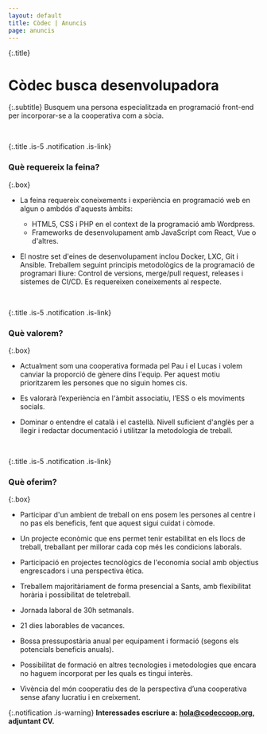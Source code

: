 ```yaml
---
layout: default
title: Còdec | Anuncis
page: anuncis
---
```

<link rel="stylesheet" href="{{ base.url }}/assets/css/pages/anuncis.css" />

{:.title}
# Còdec busca desenvolupadora

{:.subtitle}
Busquem una persona especialitzada en programació front-end per incorporar-se a la cooperativa com a sòcia.

<br />

{:.title .is-5 .notification .is-link}
### Què requereix la feina?

{:.box}
* La feina requereix coneixements i experiència en programació web en algun o ambdós d'aquests àmbits:
	
	* HTML5, CSS i PHP en el context de la programació amb Wordpress.
	* Frameworks de desenvolupament amb JavaScript com React, Vue o d'altres.
	
* El nostre set d'eines de desenvolupament inclou Docker, LXC, Git i Ansible. Treballem seguint principis metodològics de la programació de programari lliure: Control de versions, merge/pull request, releases i sistemes de CI/CD. Es requereixen coneixements al respecte.
<br />

{:.title .is-5 .notification .is-link}
### Què valorem?

{:.box}
* Actualment som una cooperativa formada pel Pau i el Lucas i volem canviar la proporció de gènere dins l'equip. Per aquest motiu prioritzarem les persones que no siguin homes cis.
	
* Es valorarà l’experiència en l'àmbit associatiu, l’ESS o els moviments socials.


	
* Dominar o entendre el català i el castellà. Nivell suficient d'anglès per a llegir i redactar documentació i utilitzar la metodologia de treball.
<br />

{:.title .is-5 .notification .is-link}
### Què oferim?

{:.box}
* Participar d'un ambient de treball on ens posem les persones al centre i no pas els beneficis, fent que aquest sigui cuidat i còmode.

* Un projecte econòmic que ens permet tenir estabilitat en els llocs de treball, treballant per millorar cada cop més les condicions laborals.

* Participació en projectes tecnològics de l'economia social amb objectius engrescadors i una perspectiva ètica.

* Treballem majoritàriament de forma presencial a Sants, amb flexibilitat horària i possibilitat de teletreball.

* Jornada laboral de 30h setmanals.

* 21 dies laborables de vacances.

* Bossa pressupostària anual per equipament i formació (segons els potencials beneficis anuals).

* Possibilitat de formació en altres tecnologies i metodologies que encara no haguem incorporat per les quals es tingui interès.

* Vivència del món cooperatiu des de la perspectiva d’una cooperativa sense afany lucratiu i en creixement.



{:.notification .is-warning}
<strong>Interessades escriure a: hola@codeccoop.org, adjuntant CV.</strong>
